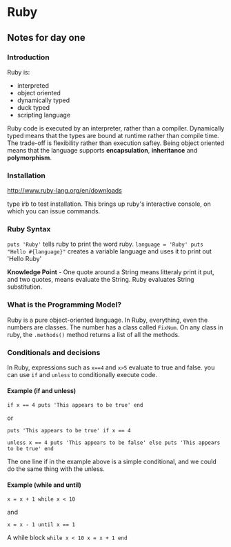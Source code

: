 # Ruby

## Notes for day one
 
### Introduction
 Ruby is:
 
 * interpreted
 * object oriented
 * dynamically typed
 * duck typed
 * scripting language
 
 Ruby code is executed by an interpreter, rather than a compiler. Dynamically typed means that the types are bound at runtime rather than compile time. The trade-off is flexibility rather than execution saftey. Being object oriented means that the language supports **encapsulation**, **inheritance** and **polymorphism**.
 
### Installation

<http://www.ruby-lang.org/en/downloads>

type irb to test installation. This brings up ruby's interactive console, on which you can issue commands.

### Ruby Syntax

`puts 'Ruby'` tells ruby to print the word ruby.
`language = 'Ruby'
puts "Hello #{language}"` creates a variable language and uses it to print out 'Hello Ruby'

**Knowledge Point** - One quote around a String means litteraly print it put, and two quotes, means evaluate the String. Ruby evaluates String substitution.

### What is the Programming Model?

Ruby is a pure object-oriented language. In Ruby, everything, even the numbers are classes. The number has a class called `FixNum`. On any class in ruby, the `.methods()` method returns a list of all the methods.

### Conditionals and decisions
In Ruby, expressions such as `x==4` and `x>5` evaluate to true and false. you can use `if` and `unless` to conditionally execute code.

#### Example (if and unless)
`if x == 4
	puts 'This appears to be true'
end`

or

`puts 'This appears to be true' if x == 4`

`unless x == 4
	puts 'This appears to be false'
else
	puts 'This appears to be true'
end`

The one line if in the example above is a simple conditional, and we could do the same thing with the unless.

#### Example (while and until)
`x = x + 1 while x < 10`

and

`x = x - 1 until x == 1`

A while block
`while x < 10
	x = x + 1
end`



 
 
 